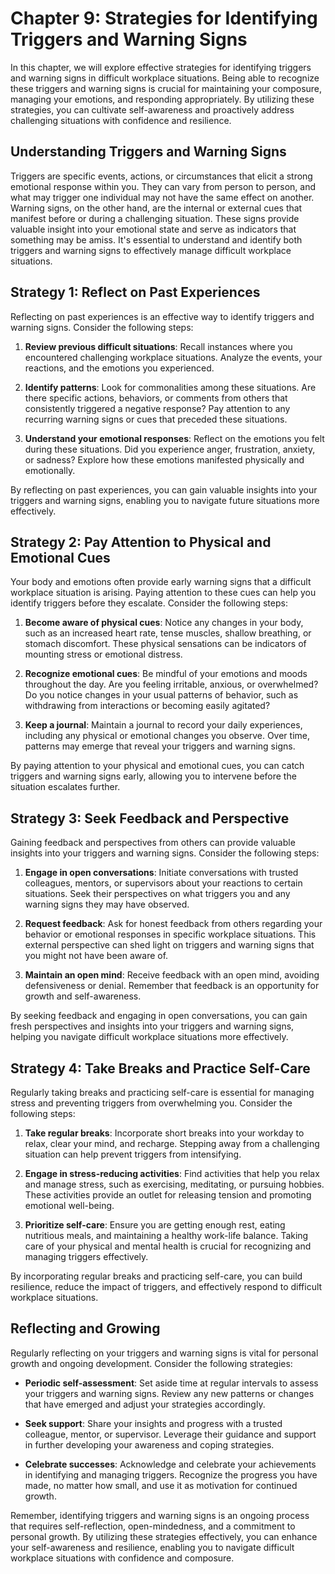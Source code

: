 Chapter 9: Strategies for Identifying Triggers and Warning Signs
================================================================

In this chapter, we will explore effective strategies for identifying triggers and warning signs in difficult workplace situations. Being able to recognize these triggers and warning signs is crucial for maintaining your composure, managing your emotions, and responding appropriately. By utilizing these strategies, you can cultivate self-awareness and proactively address challenging situations with confidence and resilience.

Understanding Triggers and Warning Signs
----------------------------------------

Triggers are specific events, actions, or circumstances that elicit a strong emotional response within you. They can vary from person to person, and what may trigger one individual may not have the same effect on another. Warning signs, on the other hand, are the internal or external cues that manifest before or during a challenging situation. These signs provide valuable insight into your emotional state and serve as indicators that something may be amiss. It's essential to understand and identify both triggers and warning signs to effectively manage difficult workplace situations.

Strategy 1: Reflect on Past Experiences
---------------------------------------

Reflecting on past experiences is an effective way to identify triggers and warning signs. Consider the following steps:

1. **Review previous difficult situations**: Recall instances where you encountered challenging workplace situations. Analyze the events, your reactions, and the emotions you experienced.

2. **Identify patterns**: Look for commonalities among these situations. Are there specific actions, behaviors, or comments from others that consistently triggered a negative response? Pay attention to any recurring warning signs or cues that preceded these situations.

3. **Understand your emotional responses**: Reflect on the emotions you felt during these situations. Did you experience anger, frustration, anxiety, or sadness? Explore how these emotions manifested physically and emotionally.

By reflecting on past experiences, you can gain valuable insights into your triggers and warning signs, enabling you to navigate future situations more effectively.

Strategy 2: Pay Attention to Physical and Emotional Cues
--------------------------------------------------------

Your body and emotions often provide early warning signs that a difficult workplace situation is arising. Paying attention to these cues can help you identify triggers before they escalate. Consider the following steps:

1. **Become aware of physical cues**: Notice any changes in your body, such as an increased heart rate, tense muscles, shallow breathing, or stomach discomfort. These physical sensations can be indicators of mounting stress or emotional distress.

2. **Recognize emotional cues**: Be mindful of your emotions and moods throughout the day. Are you feeling irritable, anxious, or overwhelmed? Do you notice changes in your usual patterns of behavior, such as withdrawing from interactions or becoming easily agitated?

3. **Keep a journal**: Maintain a journal to record your daily experiences, including any physical or emotional changes you observe. Over time, patterns may emerge that reveal your triggers and warning signs.

By paying attention to your physical and emotional cues, you can catch triggers and warning signs early, allowing you to intervene before the situation escalates further.

Strategy 3: Seek Feedback and Perspective
-----------------------------------------

Gaining feedback and perspectives from others can provide valuable insights into your triggers and warning signs. Consider the following steps:

1. **Engage in open conversations**: Initiate conversations with trusted colleagues, mentors, or supervisors about your reactions to certain situations. Seek their perspectives on what triggers you and any warning signs they may have observed.

2. **Request feedback**: Ask for honest feedback from others regarding your behavior or emotional responses in specific workplace situations. This external perspective can shed light on triggers and warning signs that you might not have been aware of.

3. **Maintain an open mind**: Receive feedback with an open mind, avoiding defensiveness or denial. Remember that feedback is an opportunity for growth and self-awareness.

By seeking feedback and engaging in open conversations, you can gain fresh perspectives and insights into your triggers and warning signs, helping you navigate difficult workplace situations more effectively.

Strategy 4: Take Breaks and Practice Self-Care
----------------------------------------------

Regularly taking breaks and practicing self-care is essential for managing stress and preventing triggers from overwhelming you. Consider the following steps:

1. **Take regular breaks**: Incorporate short breaks into your workday to relax, clear your mind, and recharge. Stepping away from a challenging situation can help prevent triggers from intensifying.

2. **Engage in stress-reducing activities**: Find activities that help you relax and manage stress, such as exercising, meditating, or pursuing hobbies. These activities provide an outlet for releasing tension and promoting emotional well-being.

3. **Prioritize self-care**: Ensure you are getting enough rest, eating nutritious meals, and maintaining a healthy work-life balance. Taking care of your physical and mental health is crucial for recognizing and managing triggers effectively.

By incorporating regular breaks and practicing self-care, you can build resilience, reduce the impact of triggers, and effectively respond to difficult workplace situations.

Reflecting and Growing
----------------------

Regularly reflecting on your triggers and warning signs is vital for personal growth and ongoing development. Consider the following strategies:

* **Periodic self-assessment**: Set aside time at regular intervals to assess your triggers and warning signs. Review any new patterns or changes that have emerged and adjust your strategies accordingly.

* **Seek support**: Share your insights and progress with a trusted colleague, mentor, or supervisor. Leverage their guidance and support in further developing your awareness and coping strategies.

* **Celebrate successes**: Acknowledge and celebrate your achievements in identifying and managing triggers. Recognize the progress you have made, no matter how small, and use it as motivation for continued growth.

Remember, identifying triggers and warning signs is an ongoing process that requires self-reflection, open-mindedness, and a commitment to personal growth. By utilizing these strategies effectively, you can enhance your self-awareness and resilience, enabling you to navigate difficult workplace situations with confidence and composure.
